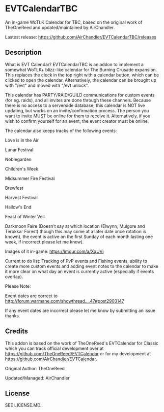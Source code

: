 # EVTCalendarTBC

An in-game WoTLK Calendar for TBC, based on the original work of TheOneReed and updated/maintained by AirChandler.

Lastest release: https://github.com/AirChandler/EVTCalendarTBC/releases

## Description

What is EVT Calendar?
EVTCalendarTBC is an addon to implement a somewhat WoTLK+ blizz-like calendar for The Burning Crusade expansion. This replaces the clock in the top right with a calendar button, which can be clicked to open the calendar. Alternatively, the calendar can be brought up with "/evt" and moved with "/evt unlock".

This calendar has PARTY/RAID/GUILD communications for custom events (for eg. raids), and all invites are done through these channels. Because there is no access to a serverside database, this calendar is NOT live updating, but works on an invite/confirmation process. The person you want to invite MUST be online for them to receive it. Alternatively, if you wish to confirm yourself for an event, the event creator must be online.

The calendar also keeps tracks of the following events:

Love is in the Air 

Lunar Festival 

Noblegarden 

Children's Week 

Midsummer Fire Festival 

Brewfest 

Harvest Festival

Hallow's End

Feast of Winter Veil

Darkmoon Faire (Doesn't say at which location (Elwynn, Mulgore and Terokkar Forest) though this may come at a later date once rotation is known), the event is active on the first Sunday of each month lasting one week, if incorrect please let me know).

Images of it in-game: https://imgur.com/a/XqUVi

Current to do list:
Tracking of PvP events and Fishing events, ability to create more custom events and adding event notes to the calendar to make it more clear on what day an event is currently active (especially if events overlap).

Please Note: 

Event dates are correct to http://forum.warmane.com/showthread....47#post2903147

If any event dates are incorrect please let me know by submitting an issue thanks.

## Credits

This addon is based on the work of TheOneReed's EVTCalendar for Classic which you can track official development over at https://github.com/TheOneReed/EVTCalendar or for my development at https://github.com/AirChandler/EVTCalendar.

Original Author: 
TheOneReed

Updated/Managed:
AirChandler

## License

SEE LICENSE.MD.
